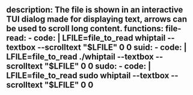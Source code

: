 description: The file is shown in an interactive TUI dialog made for displaying text, arrows can be used to scroll long content.
functions:
  file-read:
    - code: |
        LFILE=file_to_read
        whiptail --textbox --scrolltext "$LFILE" 0 0
  suid:
    - code: |
        LFILE=file_to_read
        ./whiptail --textbox --scrolltext "$LFILE" 0 0
  sudo:
    - code: |
        LFILE=file_to_read
        sudo whiptail --textbox --scrolltext "$LFILE" 0 0
---

